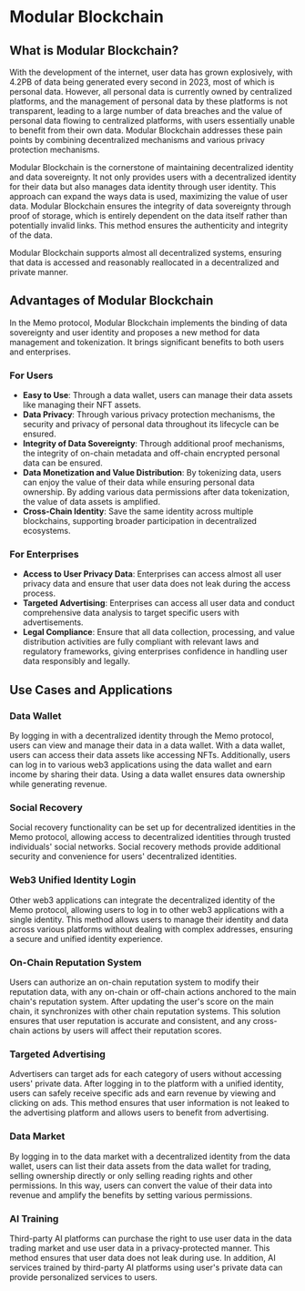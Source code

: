# Modular Blockchain

## What is Modular Blockchain?

With the development of the internet, user data has grown explosively, with 4.2PB of data being generated every second in 2023, most of which is personal data. However, all personal data is currently owned by centralized platforms, and the management of personal data by these platforms is not transparent, leading to a large number of data breaches and the value of personal data flowing to centralized platforms, with users essentially unable to benefit from their own data. Modular Blockchain addresses these pain points by combining decentralized mechanisms and various privacy protection mechanisms.

Modular Blockchain is the cornerstone of maintaining decentralized identity and data sovereignty. It not only provides users with a decentralized identity for their data but also manages data identity through user identity. This approach can expand the ways data is used, maximizing the value of user data. Modular Blockchain ensures the integrity of data sovereignty through proof of storage, which is entirely dependent on the data itself rather than potentially invalid links. This method ensures the authenticity and integrity of the data.

Modular Blockchain supports almost all decentralized systems, ensuring that data is accessed and reasonably reallocated in a decentralized and private manner.

## Advantages of Modular Blockchain

In the Memo protocol, Modular Blockchain implements the binding of data sovereignty and user identity and proposes a new method for data management and tokenization. It brings significant benefits to both users and enterprises.

### For Users

- **Easy to Use**: Through a data wallet, users can manage their data assets like managing their NFT assets.
- **Data Privacy**: Through various privacy protection mechanisms, the security and privacy of personal data throughout its lifecycle can be ensured.
- **Integrity of Data Sovereignty**: Through additional proof mechanisms, the integrity of on-chain metadata and off-chain encrypted personal data can be ensured.
- **Data Monetization and Value Distribution**: By tokenizing data, users can enjoy the value of their data while ensuring personal data ownership. By adding various data permissions after data tokenization, the value of data assets is amplified.
- **Cross-Chain Identity**: Save the same identity across multiple blockchains, supporting broader participation in decentralized ecosystems.

### For Enterprises

- **Access to User Privacy Data**: Enterprises can access almost all user privacy data and ensure that user data does not leak during the access process.
- **Targeted Advertising**: Enterprises can access all user data and conduct comprehensive data analysis to target specific users with advertisements.
- **Legal Compliance**: Ensure that all data collection, processing, and value distribution activities are fully compliant with relevant laws and regulatory frameworks, giving enterprises confidence in handling user data responsibly and legally.

## Use Cases and Applications

### Data Wallet

By logging in with a decentralized identity through the Memo protocol, users can view and manage their data in a data wallet. With a data wallet, users can access their data assets like accessing NFTs. Additionally, users can log in to various web3 applications using the data wallet and earn income by sharing their data. Using a data wallet ensures data ownership while generating revenue.

### Social Recovery

Social recovery functionality can be set up for decentralized identities in the Memo protocol, allowing access to decentralized identities through trusted individuals' social networks. Social recovery methods provide additional security and convenience for users' decentralized identities.

### Web3 Unified Identity Login

Other web3 applications can integrate the decentralized identity of the Memo protocol, allowing users to log in to other web3 applications with a single identity. This method allows users to manage their identity and data across various platforms without dealing with complex addresses, ensuring a secure and unified identity experience.

### On-Chain Reputation System

Users can authorize an on-chain reputation system to modify their reputation data, with any on-chain or off-chain actions anchored to the main chain's reputation system. After updating the user's score on the main chain, it synchronizes with other chain reputation systems. This solution ensures that user reputation is accurate and consistent, and any cross-chain actions by users will affect their reputation scores.

### Targeted Advertising

Advertisers can target ads for each category of users without accessing users' private data. After logging in to the platform with a unified identity, users can safely receive specific ads and earn revenue by viewing and clicking on ads. This method ensures that user information is not leaked to the advertising platform and allows users to benefit from advertising.

### Data Market

By logging in to the data market with a decentralized identity from the data wallet, users can list their data assets from the data wallet for trading, selling ownership directly or only selling reading rights and other permissions. In this way, users can convert the value of their data into revenue and amplify the benefits by setting various permissions.

### AI Training

Third-party AI platforms can purchase the right to use user data in the data trading market and use user data in a privacy-protected manner. This method ensures that user data does not leak during use. In addition, AI services trained by third-party AI platforms using user's private data can provide personalized services to users.